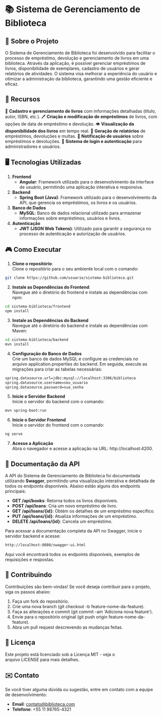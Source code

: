 # 📚 Sistema de Gerenciamento de Biblioteca

## 🎯 Sobre o Projeto
O Sistema de Gerenciamento de Biblioteca foi desenvolvido para facilitar o
processo de empréstimo, devolução e gerenciamento de livros em uma
biblioteca. Através da aplicação, é possível gerenciar empréstimos de livros,
disponibilidade de exemplares, cadastro de usuários e gerar relatórios de
atividades. O sistema visa melhorar a experiência do usuário e otimizar a
administração da biblioteca, garantindo uma gestão eficiente e eficaz.

## 🚀 Recursos

📕 **Cadastro e gerenciamento de livros** com informações detalhadas (título, autor, ISBN, etc.).
🖊️ **Criação e modificação de empréstimos** de livros, com opções de data de empréstimo e devolução.
👁️ **Visualização da disponibilidade dos livros** em tempo real.
📁 **Geração de relatórios** de empréstimos, devoluções e multas.
🔔 **Notificação de usuários** sobre empréstimos e devoluções.
👥 **Sistema de login e autenticação** para administradores e usuários.
  
## 🖥️ Tecnologias Utilizadas

1. **Frontend**
   * **Angular**: Framework utilizado para o desenvolvimento da interface de usuário,
      permitindo uma aplicação interativa e responsiva.
2. **Backend**
   * **Spring Boot (Java)**: Framework utilizado para o desenvolvimento da API, que gerencia os empréstimos,
     os livros e os usuários.
3. **Banco de Dados**
   * **MySQL**: Banco de dados relacional utilizado para armazenar informações sobre empréstimos,
     usuários e livros.
4. **Autenticação**
   * **JWT (JSON Web Tokens)**: Utilizado para garantir a segurança no processo de autenticação e autorização de usuários.

## 🎮 Como Executar

1. **Clone o repositório**: <br>
   Clone o repositório para o seu ambiente local com o comando:
```sh
git clone https://github.com/usuario/sistema-biblioteca.git
```
2. **Instale as Dependências do Frontend**:<br>
Navegue até o diretório do frontend e instale as dependências com npm:
```sh
cd sistema-biblioteca/frontend
npm install
```
3. **Instale as Dependências do Backend**<br>
Navegue até o diretório do backend e instale as dependências com
Maven:
```sh
cd sistema-biblioteca/backend
mvn install
```

4. **Configuração do Banco de Dados**<br>
Crie um banco de dados MySQL e configure as credenciais no
arquivo application.properties do backend. Em seguida, execute as
migrações para criar as tabelas necessárias:
```sh
spring.datasource.url=jdbc:mysql://localhost:3306/biblioteca
spring.datasource.username=seu_usuario
spring.datasource.password=sua_senha
```

5. **Inicie o Servidor Backend**<br>
Inicie o servidor do backend com o comando:
```sh
mvn spring-boot:run
```

6. **Inicie o Servidor Frontend**<br>
Inicie o servidor do frontend com o comando:
```sh
ng serve
```

7. **Acesse a Aplicação**<br>
Abra o navegador e acesse a aplicação na URL: http://localhost:4200.

## 📃 Documentação da API
A API do Sistema de Gerenciamento de Biblioteca foi documentada
utilizando **Swagger**, permitindo uma visualização interativa e detalhada de
todos os endpoints disponíveis. Abaixo estão alguns dos endpoints principais:

* **GET /api/books**: Retorna todos os livros disponíveis.
* **POST /api/loans**: Cria um novo empréstimo de livro.
* **GET /api/loans/{id}**: Obtém os detalhes de um empréstimo específico.
* **PUT /api/loans/{id}**: Atualiza informações de um empréstimo.
* **DELETE /api/loans/{id}**: Cancela um empréstimo.

Para acessar a documentação completa da API no Swagger, inicie o servidor
backend e acesse:
```sh
http://localhost:8080/swagger-ui.html
```
Aqui você encontrará todos os endpoints disponíveis, exemplos de requisições e respostas.

## 🤝 Contribuindo
Contribuições são bem-vindas! Se você deseja contribuir para o projeto, siga os passos abaixo:

1. Faça um fork do repositório.
2. Crie uma nova branch (git checkout -b feature-nome-da-feature).
3. Faça as alterações e commit (git commit -am &#39;Adiciona nova feature&#39;).
4. Envie para o repositório original (git push origin feature-nome-da-feature).
5. Abra um pull request descrevendo as mudanças feitas.
   
## 📄 Licença
Este projeto está licenciado sob a Licença MIT - veja o arquivo LICENSE para
mais detalhes.

## ✉️ Contato
Se você tiver alguma dúvida ou sugestão, entre em contato com a equipe de
desenvolvimento: 

* **Email**: contato@biblioteca.com
* **Telefone**: +55 11 98765-4321
